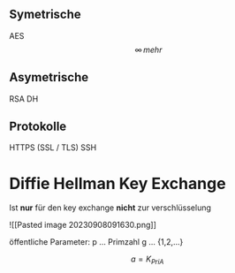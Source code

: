 ## Symetrische
AES
$$
{\infty}\,mehr
$$
## Asymetrische
RSA
DH
## Protokolle
HTTPS (SSL / TLS)
SSH

# Diffie Hellman Key Exchange

Ist **nur** für den key exchange **nicht** zur verschlüsselung

![[Pasted image 20230908091630.png]]

öffentliche Parameter: p  ... Primzahl
									g  ... {1,2,...}

$$
a = K_{PriA} \
$$